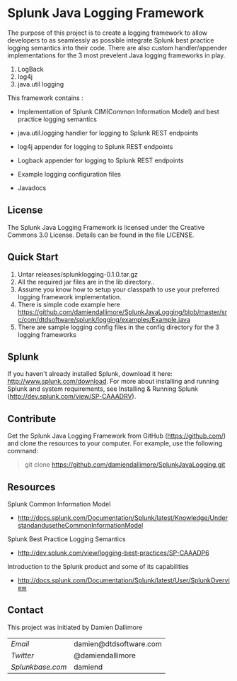 # Splunk Java Logging Framework

The purpose of this project is to create a logging framework to allow developers to as seamlessly as possible
integrate Splunk best practice logging semantics into their code.
There are also custom handler/appender implementations for the 3 most prevelent Java logging frameworks in play.

1.	LogBack
2.	log4j
3.	java.util logging

This framework contains :

*   Implementation of Splunk CIM(Common Information Model) and best practice logging semantics

*   java.util.logging handler for logging to Splunk REST endpoints

*   log4j appender for logging to Splunk REST endpoints

*   Logback appender for logging to Splunk REST endpoints

*   Example logging configuration files

*   Javadocs

## License

The Splunk Java Logging Framework is licensed under the Creative Commons 3.0 License. 
Details can be found in the file LICENSE.

## Quick Start

1.	Untar releases/splunklogging-0.1.0.tar.gz
2.	All the required jar files are in the lib directory..
3.	Assume you know how to setup your classpath to use your preferred logging framework implementation.
4.	There is simple code example here https://github.com/damiendallimore/SplunkJavaLogging/blob/master/src/com/dtdsoftware/splunk/logging/examples/Example.java
5.	There are sample logging config files in the config directory for the 3 logging frameworks

## Splunk

If you haven't already installed Splunk, download it here: 
http://www.splunk.com/download. For more about installing and running Splunk 
and system requirements, see Installing & Running Splunk 
(http://dev.splunk.com/view/SP-CAAADRV).

## Contribute

Get the Splunk Java Logging Framework from GitHub (https://github.com/) and clone the 
resources to your computer. For example, use the following command: 

>  git clone https://github.com/damiendallimore/SplunkJavaLogging.git

## Resources

Splunk Common Information Model

* http://docs.splunk.com/Documentation/Splunk/latest/Knowledge/UnderstandandusetheCommonInformationModel

Splunk Best Practice Logging Semantics

* http://dev.splunk.com/view/logging-best-practices/SP-CAAADP6

Introduction to the Splunk product and some of its capabilities

* http://docs.splunk.com/Documentation/Splunk/latest/User/SplunkOverview

## Contact

This project was initiated by Damien Dallimore
<table>

<tr>
<td><em>Email</em></td>
<td>damien@dtdsoftware.com</td>
</tr>

<tr>
<td><em>Twitter</em>
<td>@damiendallimore</td>
</tr>

<tr>
<td><em>Splunkbase.com</em>
<td>damiend</td>
</tr>

</table>













